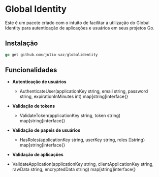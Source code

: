 # Global Identity
 Este é um pacote criado com o intuito de facilitar a utilização do Global Identity para autenticação de aplicações e usuários em seus projetos Go.

## Instalação

```go
go get github.com/julio-vaz/globalidentity
```

## Funcionalidades

 - **Autenticação de usuários**
   - AuthenticateUser(applicationKey string, email string, password string, expirationInMinutes int) map[string]interface{}

 - **Validação de tokens**
   - ValidateToken(applicationKey string, token string) map[string]interface{}

 - **Validação de papeis de usuários**
   - HasRoles(applicationKey string, userKey string, roles []string) map[string]interface{}

 - **Validação de aplicações**
  - ValidateApplication(applicationKey string, clientApplicationKey string, rawData string, encryptedData string) map[string]interface{}

